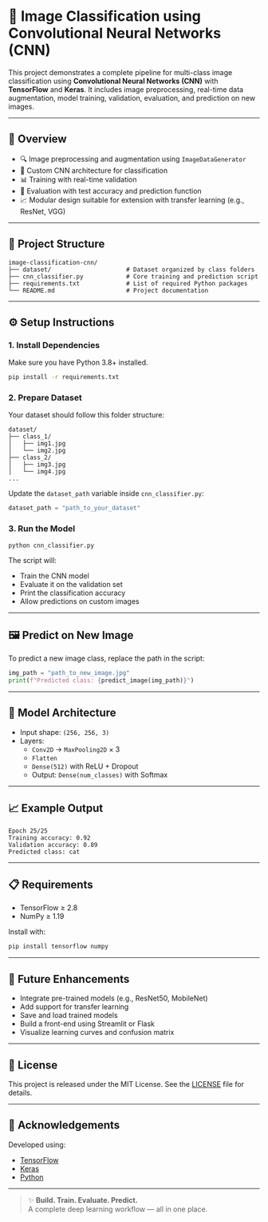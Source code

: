 # 🧠 Image Classification using Convolutional Neural Networks (CNN)

This project demonstrates a complete pipeline for multi-class image classification using **Convolutional Neural Networks (CNN)** with **TensorFlow** and **Keras**. It includes image preprocessing, real-time data augmentation, model training, validation, evaluation, and prediction on new images.

---

## 📌 Overview

- 🔍 Image preprocessing and augmentation using `ImageDataGenerator`
- 🧠 Custom CNN architecture for classification
- 📊 Training with real-time validation
- 🧪 Evaluation with test accuracy and prediction function
- 📈 Modular design suitable for extension with transfer learning (e.g., ResNet, VGG)

---

## 📁 Project Structure

```
image-classification-cnn/
├── dataset/                     # Dataset organized by class folders
├── cnn_classifier.py            # Core training and prediction script
├── requirements.txt             # List of required Python packages
└── README.md                    # Project documentation
```

---

## ⚙️ Setup Instructions

### 1. Install Dependencies

Make sure you have Python 3.8+ installed.

```bash
pip install -r requirements.txt
```

### 2. Prepare Dataset

Your dataset should follow this folder structure:

```
dataset/
├── class_1/
│   ├── img1.jpg
│   └── img2.jpg
├── class_2/
│   ├── img3.jpg
│   └── img4.jpg
...
```

Update the `dataset_path` variable inside `cnn_classifier.py`:

```python
dataset_path = "path_to_your_dataset"
```

### 3. Run the Model

```bash
python cnn_classifier.py
```

The script will:
- Train the CNN model
- Evaluate it on the validation set
- Print the classification accuracy
- Allow predictions on custom images

---

## 🖼️ Predict on New Image

To predict a new image class, replace the path in the script:

```python
img_path = "path_to_new_image.jpg"
print(f"Predicted class: {predict_image(img_path)}")
```

---

## 🧠 Model Architecture

- Input shape: `(256, 256, 3)`
- Layers:
  - `Conv2D` → `MaxPooling2D` × 3
  - `Flatten`
  - `Dense(512)` with ReLU + Dropout
  - Output: `Dense(num_classes)` with Softmax

---

## 📈 Example Output

```
Epoch 25/25
Training accuracy: 0.92
Validation accuracy: 0.89
Predicted class: cat
```

---

## 📋 Requirements

- TensorFlow ≥ 2.8
- NumPy ≥ 1.19

Install with:

```bash
pip install tensorflow numpy
```

---

## 🚀 Future Enhancements

- Integrate pre-trained models (e.g., ResNet50, MobileNet)
- Add support for transfer learning
- Save and load trained models
- Build a front-end using Streamlit or Flask
- Visualize learning curves and confusion matrix

---

## 🧾 License

This project is released under the MIT License. See the [LICENSE](LICENSE) file for details.

---

## 🤝 Acknowledgements

Developed using:
- [TensorFlow](https://www.tensorflow.org/)
- [Keras](https://keras.io/)
- [Python](https://www.python.org/)

---

> ✨ **Build. Train. Evaluate. Predict.**  
> A complete deep learning workflow — all in one place.
